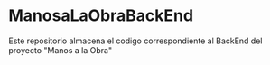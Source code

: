 # ManosaLaObraBackEnd
Este repositorio almacena el codigo correspondiente al BackEnd del proyecto "Manos a la Obra"
